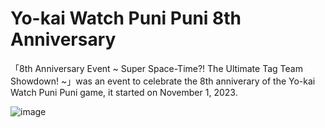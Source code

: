 # Yo-kai Watch Puni Puni 8th Anniversary
「8th Anniversary Event ~ Super Space-Time?! The Ultimate Tag Team Showdown! ~」was an event to celebrate the 8th anniverary of the Yo-kai Watch Puni Puni game, it started on November 1, 2023.

![image](https://github.com/user-attachments/assets/2fe770da-7d53-41e1-a40f-60bc72675645)
